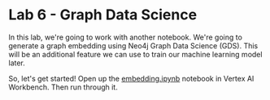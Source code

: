 # Lab 6 - Graph Data Science
In this lab, we're going to work with another notebook.  We're going to generate a graph embedding using Neo4j Graph Data Science (GDS).  This will be an additional feature we can use to train our machine learning model later.

So, let's get started!  Open up the [embedding.ipynb](embedding.ipynb) notebook in Vertex AI Workbench.  Then run through it.
